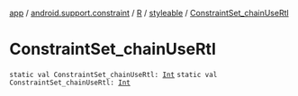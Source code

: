 [app](../../../index.md) / [android.support.constraint](../../index.md) / [R](../index.md) / [styleable](index.md) / [ConstraintSet_chainUseRtl](./-constraint-set_chain-use-rtl.md)

# ConstraintSet_chainUseRtl

`static val ConstraintSet_chainUseRtl: `[`Int`](https://kotlinlang.org/api/latest/jvm/stdlib/kotlin/-int/index.html)
`static val ConstraintSet_chainUseRtl: `[`Int`](https://kotlinlang.org/api/latest/jvm/stdlib/kotlin/-int/index.html)